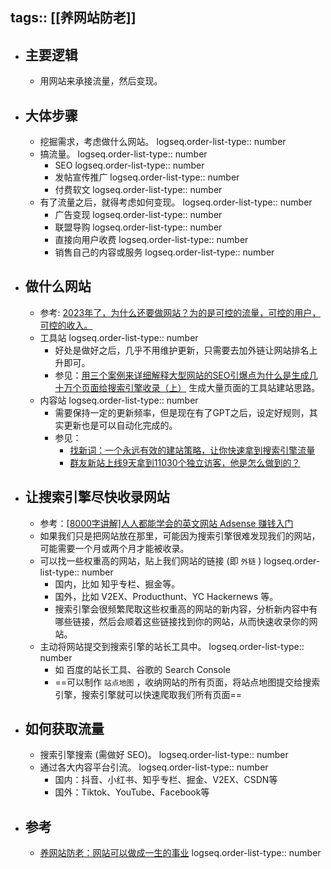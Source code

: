 tags:: [[养网站防老]]
---

- ## 主要逻辑
	- 用网站来承接流量，然后变现。
- ## 大体步骤
	- 挖掘需求，考虑做什么网站。
	  logseq.order-list-type:: number
	- 搞流量。
	  logseq.order-list-type:: number
		- SEO
		  logseq.order-list-type:: number
		- 发帖宣传推广
		  logseq.order-list-type:: number
		- 付费软文
		  logseq.order-list-type:: number
	- 有了流量之后，就得考虑如何变现。
	  logseq.order-list-type:: number
		- 广告变现
		  logseq.order-list-type:: number
		- 联盟导购
		  logseq.order-list-type:: number
		- 直接向用户收费
		  logseq.order-list-type:: number
		- 销售自己的内容或服务
		  logseq.order-list-type:: number
- ## 做什么网站
	- 参考: [2023年了，为什么还要做网站？为的是可控的流量，可控的用户，可控的收入。](https://mp.weixin.qq.com/s/cuWY9EkonDxMOT058dxNAg)
	- 工具站
	  logseq.order-list-type:: number
		- 好处是做好之后，几乎不用维护更新，只需要去加外链让网站排名上升即可。
		- 参见：[用三个案例来详细解释大型网站的SEO引爆点为什么是生成几十万个页面给搜索引擎收录（上）](http://mp.weixin.qq.com/s?__biz=MjM5OTIzMzYyMA==&mid=2650079621&idx=1&sn=bd8eb1dad5ad6e864088134cef6fa3c0&chksm=bf3f30be8848b9a8bad4cb825e22d1739c267ec4d67c2f07f56067ee07d36c48b766f5606267&scene=21#wechat_redirect) 生成大量页面的工具站建站思路。
	- 内容站
	  logseq.order-list-type:: number
		- 需要保持一定的更新频率，但是现在有了GPT之后，设定好规则，其实更新也是可以自动化完成的。
		- 参见：
			- [找新词：一个永远有效的建站策略，让你快速拿到搜索引擎流量](http://mp.weixin.qq.com/s?__biz=MjM5OTIzMzYyMA==&mid=2650079457&idx=1&sn=6a6b914a2685581ef26ef00cb8b19ee1&chksm=bf3f31da8848b8cc7e206419bcb2884415659dae3bd17fb77b9859adf106da494bd843f5d6f4&scene=21#wechat_redirect)
			- [群友新站上线9天拿到11030个独立访客，他是怎么做到的？](http://mp.weixin.qq.com/s?__biz=MjM5OTIzMzYyMA==&mid=2650079382&idx=1&sn=5a531d003bb4d9e2d7f52ab73e14665c&chksm=bf3f31ad8848b8bb8321721a3847dd8145c18c65367c86b9b1d22100033cc845af480594cdba&scene=21#wechat_redirect)
- ## 让搜索引擎尽快收录网站
	- 参考：[[8000字讲解]人人都能学会的英文网站 Adsense 赚钱入门](https://mp.weixin.qq.com/s?__biz=MjM5OTIzMzYyMA%3D%3D&mid=2650079316&idx=1&sn=02cd11a4bee177343b05e6798913159b&chksm=bf3f316f8848b879f22de143965d98c5094220f72e38808741627173d0fea40e9182c1e1da73&scene=21#wechat_redirect)
	- 如果我们只是把网站放在那里，可能因为搜索引擎很难发现我们的网站，可能需要一个月或两个月才能被收录。
	- 可以找一些权重高的网站，贴上我们网站的链接 (即 `外链` )
	  logseq.order-list-type:: number
		- 国内，比如 知乎专栏、掘金等。
		- 国外，比如 V2EX、Producthunt、YC Hackernews 等。
		- 搜索引擎会很频繁爬取这些权重高的网站的新内容，分析新内容中有哪些链接，然后会顺着这些链接找到你的网站，从而快速收录你的网站。
	- 主动将网站提交到搜索引擎的站长工具中。
	  logseq.order-list-type:: number
		- 如 百度的站长工具、谷歌的 Search Console
		- ==可以制作 `站点地图` ，收纳网站的所有页面，将站点地图提交给搜索引擎，搜索引擎就可以快速爬取我们所有页面==
- ## 如何获取流量
	- 搜索引擎搜索 (需做好 SEO)。
	  logseq.order-list-type:: number
	- 通过各大内容平台引流。
	  logseq.order-list-type:: number
		- 国内：抖音、小红书、知乎专栏、掘金、V2EX、CSDN等
		- 国外：Tiktok、YouTube、Facebook等
- ## 参考
	- [养网站防老：网站可以做成一生的事业](https://mp.weixin.qq.com/s/URcdE3VaoYoAx0cOcll8_g)
	  logseq.order-list-type:: number
